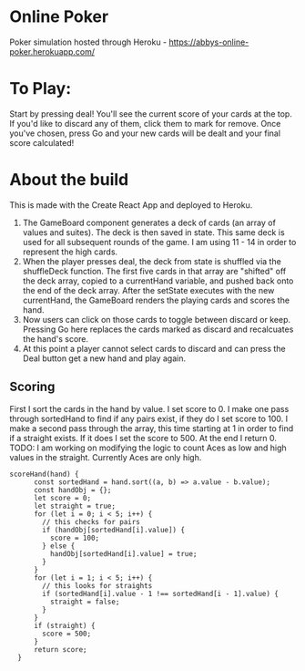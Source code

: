 # Online Poker
Poker simulation hosted through Heroku - https://abbys-online-poker.herokuapp.com/

# To Play: 
Start by pressing deal! You'll see the current score of your cards at the top. If you'd like to discard any of them, click them to mark for remove. Once you've chosen, press Go and your new cards will be dealt and your final score calculated!

# About the build

This is made with the Create React App and deployed to Heroku. 
1. The GameBoard component generates a deck of cards (an array of values and suites). The deck is then saved in state. This same deck is used for all subsequent rounds of the game. I am using 11 - 14 in order to represent the high cards.
2. When the player presses deal, the deck from state is shuffled via the shuffleDeck function. The first five cards in that array are "shifted" off the deck array, copied to a currentHand variable, and pushed back onto the end of the deck array. After the setState executes with the new currentHand, the GameBoard renders the playing cards and scores the hand.
3. Now users can click on those cards to toggle between discard or keep. Pressing Go here replaces the cards marked as discard and recalcuates the hand's score. 
4. At this point a player cannot select cards to discard and can press the Deal button get a new hand and play again.

## Scoring 
First I sort the cards in the hand by value. I set score to 0. I make one pass through sortedHand to find if any pairs exist, if they do I set score to 100. I make a second pass through the array, this time starting at 1 in order to find if a straight exists. If it does I set the score to 500. At the end I return 0. 
TODO: I am working on modifying the logic to count Aces as low and high values in the straight. Currently Aces are only high.

``` 
scoreHand(hand) {
      const sortedHand = hand.sort((a, b) => a.value - b.value);
      const handObj = {};
      let score = 0;
      let straight = true;
      for (let i = 0; i < 5; i++) {
        // this checks for pairs
        if (handObj[sortedHand[i].value]) {
          score = 100;
        } else {
          handObj[sortedHand[i].value] = true;
        }
      }
      for (let i = 1; i < 5; i++) {
        // this looks for straights
        if (sortedHand[i].value - 1 !== sortedHand[i - 1].value) {
          straight = false;
        }
      }
      if (straight) {
        score = 500;
      }
      return score;
  } 
  ```
